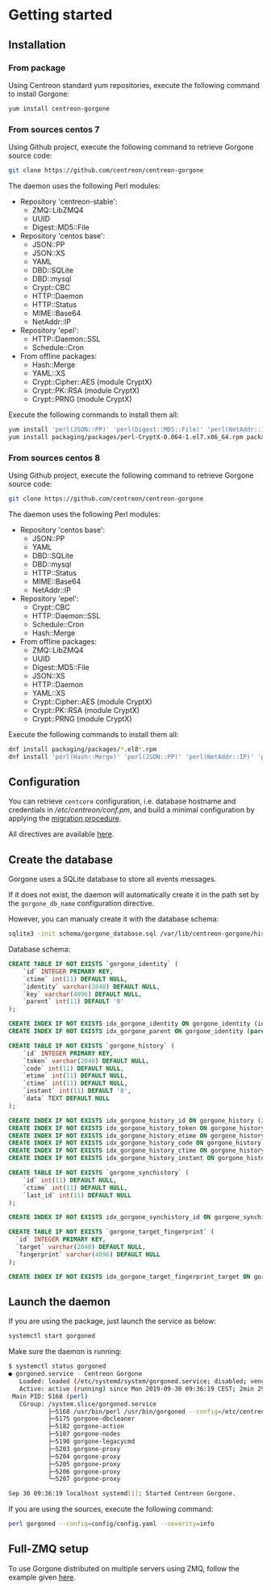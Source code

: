 # Getting started

## Installation

### From package

Using Centreon standard yum repositories, execute the following command to install Gorgone:

```bash
yum install centreon-gorgone
```

### From sources centos 7

Using Github project, execute the following command to retrieve Gorgone source code:

```bash
git clone https://github.com/centreon/centreon-gorgone
```

The daemon uses the following Perl modules:

* Repository 'centreon-stable':
  * ZMQ::LibZMQ4
  * UUID
  * Digest::MD5::File
* Repository 'centos base':
  * JSON::PP
  * JSON::XS
  * YAML
  * DBD::SQLite
  * DBD::mysql
  * Crypt::CBC
  * HTTP::Daemon
  * HTTP::Status
  * MIME::Base64
  * NetAddr::IP
* Repository 'epel':
  * HTTP::Daemon::SSL
  * Schedule::Cron
* From offline packages:
  * Hash::Merge
  * YAML::XS
  * Crypt::Cipher::AES (module CryptX)
  * Crypt::PK::RSA (module CryptX)
  * Crypt::PRNG (module CryptX)

Execute the following commands to install them all:

```bash
yum install 'perl(JSON::PP)' 'perl(Digest::MD5::File)' 'perl(NetAddr::IP)' 'perl(Schedule::Cron)' 'perl(Crypt::CBC)' 'perl(ZMQ::LibZMQ4)' 'perl(JSON::XS)' 'perl(YAML)' 'perl(DBD::SQLite)' 'perl(DBD::mysql)' 'perl(UUID)' 'perl(HTTP::Daemon)' 'perl(HTTP::Daemon::SSL)' 'perl(HTTP::Status)' 'perl(MIME::Base64)'
yum install packaging/packages/perl-CryptX-0.064-1.el7.x86_64.rpm packaging/packages/perl-YAML-LibYAML-0.80-1.el7.x86_64.rpm packaging/packages/perl-Hash-Merge-0.300-1.el7.noarch.rpm packaging/packages/perl-Clone-Choose-0.010-1.el7.noarch.rpm
```

### From sources centos 8

Using Github project, execute the following command to retrieve Gorgone source code:

```bash
git clone https://github.com/centreon/centreon-gorgone
```

The daemon uses the following Perl modules:

* Repository 'centos base':
  * JSON::PP
  * YAML
  * DBD::SQLite
  * DBD::mysql
  * HTTP::Status
  * MIME::Base64
  * NetAddr::IP
* Repository 'epel':
  * Crypt::CBC
  * HTTP::Daemon::SSL
  * Schedule::Cron
  * Hash::Merge
* From offline packages:
  * ZMQ::LibZMQ4
  * UUID
  * Digest::MD5::File
  * JSON::XS
  * HTTP::Daemon
  * YAML::XS
  * Crypt::Cipher::AES (module CryptX)
  * Crypt::PK::RSA (module CryptX)
  * Crypt::PRNG (module CryptX)

Execute the following commands to install them all:

```bash
dnf install packaging/packages/*.el8*.rpm
dnf install 'perl(Hash::Merge)' 'perl(JSON::PP)' 'perl(NetAddr::IP)' 'perl(Schedule::Cron)' 'perl(Crypt::CBC)' 'perl(YAML)' 'perl(DBD::SQLite)' 'perl(DBD::mysql)' 'perl(HTTP::Daemon::SSL)' 'perl(HTTP::Status)' 'perl(MIME::Base64)'
```

## Configuration

You can retrieve `centcore` configuration, i.e. database hostname and credentials in */etc/centreon/conf.pm*, and build a minimal configuration by applying the [migration procedure](../docs/migration.md).

All directives are available [here](../docs/configuration.md).

## Create the database

Gorgone uses a SQLite database to store all events messages.

If it does not exist, the daemon will automatically create it in the path set by the `gorgone_db_name` configuration directive.

However, you can manualy create it with the database schema:

```bash
sqlite3 -init schema/gorgone_database.sql /var/lib/centreon-gorgone/history.sdb
```

Database schema:

```sql
CREATE TABLE IF NOT EXISTS `gorgone_identity` (
    `id` INTEGER PRIMARY KEY,
    `ctime` int(11) DEFAULT NULL,
    `identity` varchar(2048) DEFAULT NULL,
    `key` varchar(4096) DEFAULT NULL,
    `parent` int(11) DEFAULT '0'
);

CREATE INDEX IF NOT EXISTS idx_gorgone_identity ON gorgone_identity (identity);
CREATE INDEX IF NOT EXISTS idx_gorgone_parent ON gorgone_identity (parent);

CREATE TABLE IF NOT EXISTS `gorgone_history` (
    `id` INTEGER PRIMARY KEY,
    `token` varchar(2048) DEFAULT NULL,
    `code` int(11) DEFAULT NULL,
    `etime` int(11) DEFAULT NULL,
    `ctime` int(11) DEFAULT NULL,
    `instant` int(11) DEFAULT '0',
    `data` TEXT DEFAULT NULL
);

CREATE INDEX IF NOT EXISTS idx_gorgone_history_id ON gorgone_history (id);
CREATE INDEX IF NOT EXISTS idx_gorgone_history_token ON gorgone_history (token);
CREATE INDEX IF NOT EXISTS idx_gorgone_history_etime ON gorgone_history (etime);
CREATE INDEX IF NOT EXISTS idx_gorgone_history_code ON gorgone_history (code);
CREATE INDEX IF NOT EXISTS idx_gorgone_history_ctime ON gorgone_history (ctime);
CREATE INDEX IF NOT EXISTS idx_gorgone_history_instant ON gorgone_history (instant);

CREATE TABLE IF NOT EXISTS `gorgone_synchistory` (
    `id` int(11) DEFAULT NULL,
    `ctime` int(11) DEFAULT NULL,
    `last_id` int(11) DEFAULT NULL
);

CREATE INDEX IF NOT EXISTS idx_gorgone_synchistory_id ON gorgone_synchistory (id);

CREATE TABLE IF NOT EXISTS `gorgone_target_fingerprint` (
  `id` INTEGER PRIMARY KEY,
  `target` varchar(2048) DEFAULT NULL,
  `fingerprint` varchar(4096) DEFAULT NULL
);

CREATE INDEX IF NOT EXISTS idx_gorgone_target_fingerprint_target ON gorgone_target_fingerprint (target);
```

## Launch the daemon

If you are using the package, just launch the service as below:

```bash
systemctl start gorgoned
```

Make sure the daemon is running:

```bash
$ systemctl status gorgoned
● gorgoned.service - Centreon Gorgone
   Loaded: loaded (/etc/systemd/system/gorgoned.service; disabled; vendor preset: disabled)
   Active: active (running) since Mon 2019-09-30 09:36:19 CEST; 2min 29s ago
 Main PID: 5168 (perl)
   CGroup: /system.slice/gorgoned.service
           ├─5168 /usr/bin/perl /usr/bin/gorgoned --config=/etc/centreon-gorgone/config.yaml --logfile=/var/log/centreon/gorgoned.log --severity=info
           ├─5175 gorgone-dbcleaner
           ├─5182 gorgone-action
           ├─5187 gorgone-nodes
           ├─5190 gorgone-legacycmd
           ├─5203 gorgone-proxy
           ├─5204 gorgone-proxy
           ├─5205 gorgone-proxy
           ├─5206 gorgone-proxy
           └─5207 gorgone-proxy

Sep 30 09:36:19 localhost systemd[1]: Started Centreon Gorgone.
```

If you are using the sources, execute the following command:

```bash
perl gorgoned --config=config/config.yaml --severity=info
```

## Full-ZMQ setup

To use Gorgone distributed on multiple servers using ZMQ, follow the example given [here](../docs/client_server_zmq.md).
